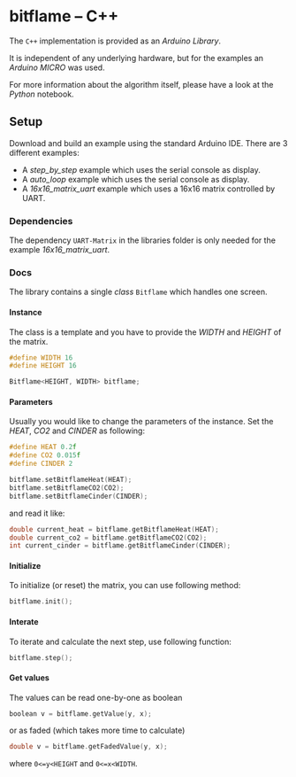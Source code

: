 # bitflame – C++

The `C++` implementation is provided as an _Arduino Library_.

It is independent of any underlying hardware, but for the examples an _Arduino MICRO_ was used.

For more information about the algorithm itself, please have a look at the _Python_ notebook.

## Setup

Download and build an example using the standard Arduino IDE. There are 3 different examples:

* A _step_by_step_ example which uses the serial console as display.
* A _auto_loop_ example which uses the serial console as display.
* A _16x16_matrix_uart_ example which uses a 16x16 matrix controlled by UART.


### Dependencies

The dependency `UART-Matrix` in the libraries folder is only needed for the example _16x16_matrix_uart_.


### Docs

The library contains a single _class_ `Bitflame` which handles one screen.

#### Instance

The class is a template and you have to provide the _WIDTH_ and _HEIGHT_ of the matrix.

```c++
#define WIDTH 16
#define HEIGHT 16

Bitflame<HEIGHT, WIDTH> bitflame;
```

#### Parameters

Usually you would like to change the parameters of the instance. Set the _HEAT_, _CO2_ and _CINDER_ as following:

```c++
#define HEAT 0.2f
#define CO2 0.015f
#define CINDER 2

bitflame.setBitflameHeat(HEAT);
bitflame.setBitflameCO2(CO2);
bitflame.setBitflameCinder(CINDER);
```

and read it like:

```c++
double current_heat = bitflame.getBitflameHeat(HEAT);
double current_co2 = bitflame.getBitflameCO2(CO2);
int current_cinder = bitflame.getBitflameCinder(CINDER);
```

#### Initialize

To initialize (or reset) the matrix, you can use following method:

```c++
bitflame.init();
```


#### Interate

To iterate and calculate the next step, use following function:

```c++
bitflame.step();
```


#### Get values

The values can be read one-by-one as boolean
```c++
boolean v = bitflame.getValue(y, x);
```

or as faded (which takes more time to calculate)
```c++
double v = bitflame.getFadedValue(y, x);
```

where `0<=y<HEIGHT` and `0<=x<WIDTH`.
